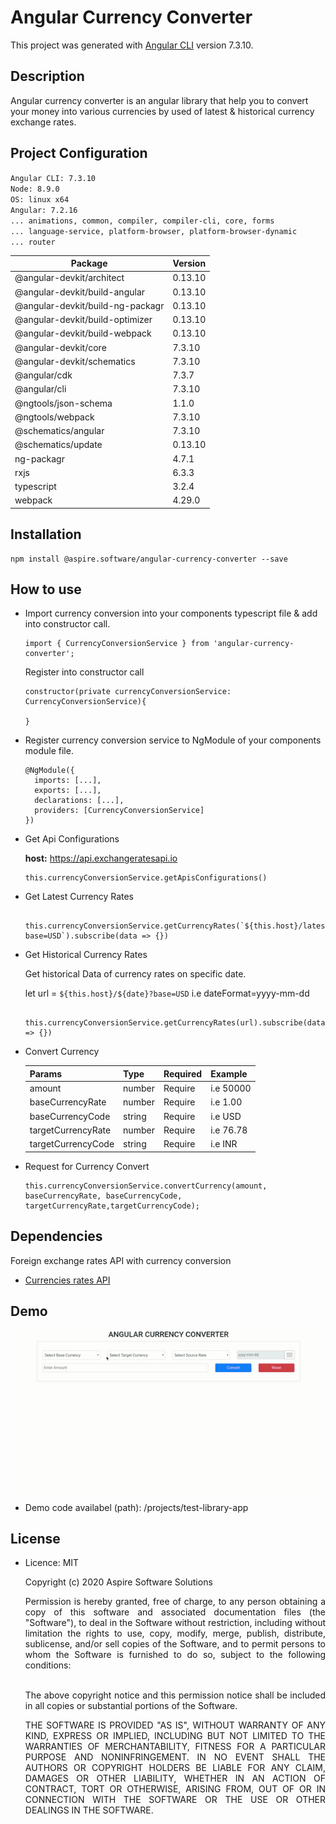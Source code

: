 
# Angular Currency Converter

This project was generated with [Angular CLI](https://github.com/angular/angular-cli) version 7.3.10.

## Description

Angular currency converter is an angular library that help you to convert your money into various currencies by used of latest & historical currency exchange rates. 

## Project Configuration

`Angular CLI: 7.3.10`<br/>
`Node: 8.9.0`<br/>
`OS: linux x64`<br/>
`Angular: 7.2.16`<br/>
`... animations, common, compiler, compiler-cli, core, forms`<br/>
`... language-service, platform-browser, platform-browser-dynamic`<br/>
`... router`

  | Package  | Version
  | ------------- | ------------- |
  | @angular-devkit/architect  | 0.13.10  |
  | @angular-devkit/build-angular | 0.13.10 |
  | @angular-devkit/build-ng-packagr | 0.13.10 |
  | @angular-devkit/build-optimizer | 0.13.10 |
  | @angular-devkit/build-webpack | 0.13.10 |
  | @angular-devkit/core | 7.3.10|
  | @angular-devkit/schematics | 7.3.10 | 
  | @angular/cdk | 7.3.7 |
  | @angular/cli  | 7.3.10 |
  | @ngtools/json-schema | 1.1.0 |
  | @ngtools/webpack | 7.3.10 |
  | @schematics/angular | 7.3.10 |
  | @schematics/update | 0.13.10 |
  | ng-packagr | 4.7.1|
  | rxjs | 6.3.3 |
  | typescript | 3.2.4 |
  | webpack | 4.29.0 |


## Installation

```
npm install @aspire.software/angular-currency-converter --save
```

## How to use

* Import currency conversion into your components typescript file & add into constructor call.

  ```
  import { CurrencyConversionService } from 'angular-currency-converter';
  ```
  Register into constructor call
  
  ```
  constructor(private currencyConversionService: CurrencyConversionService){
  
  }
  ```

* Register currency conversion service to NgModule of your components module file.

  ```
  @NgModule({
    imports: [...],
    exports: [...],
    declarations: [...],
    providers: [CurrencyConversionService]
  })
  ```

* Get Api Configurations
	
    **host:** https://api.exchangeratesapi.io
    
  ```
  this.currencyConversionService.getApisConfigurations()
  ```

* Get Latest Currency Rates

  ```
   this.currencyConversionService.getCurrencyRates(`${this.host}/latest?base=USD`).subscribe(data => {})
  ```

* Get Historical Currency Rates

    Get historical Data of currency rates on specific date.
    
    let url = `${this.host}/${date}?base=USD`
    i.e dateFormat=yyyy-mm-dd
    
    ```
     this.currencyConversionService.getCurrencyRates(url).subscribe(data => {})
    ```

* Convert Currency

  | Params  | Type | Required | Example
  | ------------- | ------------- |------------- |------------- |
  | amount  | number  | Require| i.e 50000 |
  |  baseCurrencyRate | number | Require | i.e 1.00 |
  |  baseCurrencyCode | string | Require | i.e USD |
  |  targetCurrencyRate | number | Require | i.e 76.78 |
  |  targetCurrencyCode | string | Require | i.e INR |

 * Request for Currency Convert     
      
    ```
    this.currencyConversionService.convertCurrency(amount, baseCurrencyRate, baseCurrencyCode, targetCurrencyRate,targetCurrencyCode);
    ```

## Dependencies

Foreign exchange rates API with currency conversion

* [Currencies rates API](https://exchangeratesapi.io/)

## Demo

![image description or alt text](https://raw.githubusercontent.com/ajay-aspire/angular-currency-converter/development/projects/angular-currency-converter/images/angular-currency-convert-latest.gif)

* Demo code availabel (path): /projects/test-library-app

## License

* Licence: MIT

  Copyright (c) 2020 Aspire Software Solutions

  <div style='text-align: justify;'>Permission is hereby granted, free of charge, to any person obtaining a copy of this software and associated documentation files (the "Software"), to deal in the Software without restriction, including without limitation the rights to use, copy, modify, merge, publish, distribute, sublicense, and/or sell copies of the Software, and to permit persons to whom the Software is furnished to do so, subject to the following conditions:<br><br>
  
  The above copyright notice and this permission notice shall be included in all copies or substantial portions of the Software.

    THE SOFTWARE IS PROVIDED "AS IS", WITHOUT WARRANTY OF ANY KIND, EXPRESS OR IMPLIED, INCLUDING BUT NOT LIMITED TO THE WARRANTIES OF MERCHANTABILITY, FITNESS FOR A PARTICULAR PURPOSE AND NONINFRINGEMENT. IN NO EVENT SHALL THE AUTHORS OR COPYRIGHT HOLDERS BE LIABLE FOR ANY CLAIM, DAMAGES OR OTHER LIABILITY, WHETHER IN AN ACTION OF CONTRACT, TORT OR OTHERWISE, ARISING FROM, OUT OF OR IN CONNECTION WITH THE SOFTWARE OR THE USE OR OTHER DEALINGS IN THE SOFTWARE.</div>